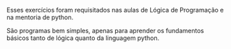Esses exercícios foram requisitados nas aulas de Lógica de Programação e na mentoria de python.

São programas bem simples, apenas para aprender os fundamentos básicos tanto de lógica quanto da linguagem python.
